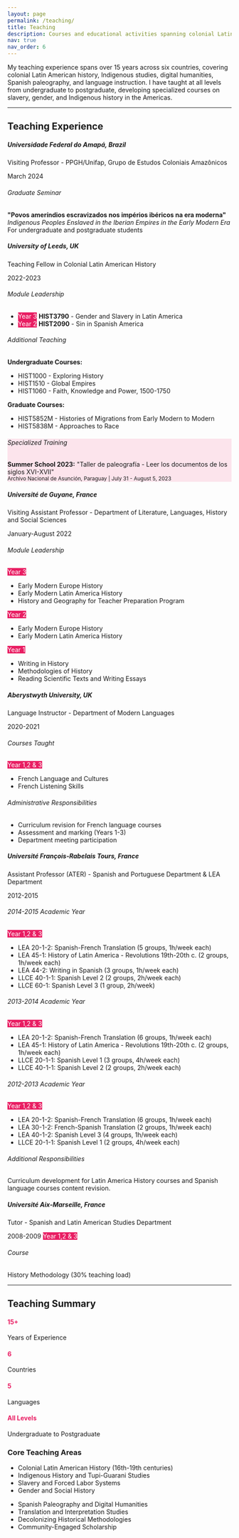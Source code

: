 ```yaml
---
layout: page
permalink: /teaching/
title: Teaching
description: Courses and educational activities spanning colonial Latin American history, Indigenous studies, digital humanities, and language instruction across multiple universities and countries.
nav: true
nav_order: 6
---
```


My teaching experience spans over 15 years across six countries, covering colonial Latin American history, Indigenous studies, digital humanities, Spanish paleography, and language instruction. I have taught at all levels from undergraduate to postgraduate, developing specialized courses on slavery, gender, and Indigenous history in the Americas.

---

## Teaching Experience

<div class="row mt-4">
  <div class="col-12">
    <div class="card mb-4">
      <div class="card-header bg-light">
        <div class="row">
          <div class="col-md-8">
            <h5 class="mb-1">Universidade Federal do Amapá, Brazil</h5>
            <p class="mb-0 text-muted">Visiting Professor - PPGH/Unifap, Grupo de Estudos Coloniais Amazônicos</p>
          </div>
          <div class="col-md-4 text-md-end">
            <span class="badge bg-dark">March 2024</span>
          </div>
        </div>
      </div>
      <div class="card-body">
        <h6 class="card-title">Graduate Seminar</h6>
        <p class="card-text"><strong>"Povos ameríndios escravizados nos impérios ibéricos na era moderna"</strong><br>
        <em>Indigenous Peoples Enslaved in the Iberian Empires in the Early Modern Era</em><br>
        For undergraduate and postgraduate students</p>
      </div>
    </div>
  </div>
</div>

<div class="row">
  <div class="col-12">
    <div class="card mb-4">
      <div class="card-header bg-light">
        <div class="row">
          <div class="col-md-8">
            <h5 class="mb-1">University of Leeds, UK</h5>
            <p class="mb-0 text-muted">Teaching Fellow in Colonial Latin American History</p>
          </div>
          <div class="col-md-4 text-md-end">
            <span class="badge bg-dark">2022-2023</span>
          </div>
        </div>
      </div>
      <div class="card-body">
        <div class="row">
          <div class="col-md-6">
            <h6 class="card-title">Module Leadership</h6>
            <ul class="list-unstyled">
              <li class="mb-2">
                <span class="badge" style="background-color: #e91e63; color: white;">Year 3</span>
                <strong>HIST3790</strong> - Gender and Slavery in Latin America
              </li>
              <li class="mb-2">
                <span class="badge" style="background-color: #e91e63; color: white;">Year 2</span>
                <strong>HIST2090</strong> - Sin in Spanish America
              </li>
            </ul>
          </div>
          <div class="col-md-6">
            <h6 class="card-title">Additional Teaching</h6>
            <p class="small mb-2"><strong>Undergraduate Courses:</strong></p>
            <ul class="small">
              <li>HIST1000 - Exploring History</li>
              <li>HIST1510 - Global Empires</li> 
              <li>HIST1060 - Faith, Knowledge and Power, 1500-1750</li>
            </ul>
            <p class="small mb-2"><strong>Graduate Courses:</strong></p>
            <ul class="small">
              <li>HIST5852M - Histories of Migrations from Early Modern to Modern</li>
              <li>HIST5838M - Approaches to Race</li>
            </ul>
          </div>
        </div>
        <div class="row mt-3">
          <div class="col-12">
            <div class="alert" style="background-color: #fce4ec; border-color: #e91e63;">
              <h6 class="mb-2">Specialized Training</h6>
              <p class="mb-0"><strong>Summer School 2023:</strong> "Taller de paleografía - Leer los documentos de los siglos XVI-XVII"<br>
              <small class="text-muted">Archivo Nacional de Asunción, Paraguay | July 31 - August 5, 2023</small></p>
            </div>
          </div>
        </div>
      </div>
    </div>
  </div>
</div>

<div class="row">
  <div class="col-12">
    <div class="card mb-4">
      <div class="card-header bg-light">
        <div class="row">
          <div class="col-md-8">
            <h5 class="mb-1">Université de Guyane, France</h5>
            <p class="mb-0 text-muted">Visiting Assistant Professor - Department of Literature, Languages, History and Social Sciences</p>
          </div>
          <div class="col-md-4 text-md-end">
            <span class="badge bg-dark">January-August 2022</span>
          </div>
        </div>
      </div>
      <div class="card-body">
        <div class="row">
          <div class="col-md-4">
            <h6 class="card-title">Module Leadership</h6>
            <span class="badge" style="background-color: #e91e63; color: white;">Year 3</span>
            <ul class="small">
              <li>Early Modern Europe History</li>
              <li>Early Modern Latin America History</li>
              <li>History and Geography for Teacher Preparation Program</li>
            </ul>
          </div>
          <div class="col-md-4">
            <span class="badge" style="background-color: #e91e63; color: white;">Year 2</span>
            <ul class="small">
              <li>Early Modern Europe History</li>
              <li>Early Modern Latin America History</li>
            </ul>
          </div>
          <div class="col-md-4">
            <span class="badge" style="background-color: #e91e63; color: white;">Year 1</span>
            <ul class="small">
              <li>Writing in History</li>
              <li>Methodologies of History</li>
              <li>Reading Scientific Texts and Writing Essays</li>
            </ul>
          </div>
        </div>
      </div>
    </div>
  </div>
</div>

<div class="row">
  <div class="col-12">
    <div class="card mb-4">
      <div class="card-header bg-light">
        <div class="row">
          <div class="col-md-8">
            <h5 class="mb-1">Aberystwyth University, UK</h5>
            <p class="mb-0 text-muted">Language Instructor - Department of Modern Languages</p>
          </div>
          <div class="col-md-4 text-md-end">
            <span class="badge bg-dark">2020-2021</span>
          </div>
        </div>
      </div>
      <div class="card-body">
        <div class="row">
          <div class="col-md-6">
            <h6 class="card-title">Courses Taught</h6>
             <span class="badge" style="background-color: #e91e63; color: white;">Year 1,2 & 3</span>
            <ul>
              <li>French Language and Cultures</li>
              <li>French Listening Skills</li>
            </ul>
          </div>
          <div class="col-md-6">
            <h6 class="card-title">Administrative Responsibilities</h6>
            <ul class="small">
              <li>Curriculum revision for French language courses</li>
              <li>Assessment and marking (Years 1-3)</li>
              <li>Department meeting participation</li>
            </ul>
          </div>
        </div>
      </div>
    </div>
  </div>
</div>

<div class="row">
  <div class="col-12">
    <div class="card mb-4">
      <div class="card-header bg-light">
        <div class="row">
          <div class="col-md-8">
            <h5 class="mb-1">Université François-Rabelais Tours, France</h5>
            <p class="mb-0 text-muted">Assistant Professor (ATER) - Spanish and Portuguese Department & LEA Department</p>
          </div>
          <div class="col-md-4 text-md-end">
            <span class="badge bg-dark">2012-2015</span>
          </div>
        </div>
      </div>
      <div class="card-body">
        <div class="row">
          <div class="col-md-4">
            <h6 class="card-title">2014-2015 Academic Year</h6>
            <span class="badge" style="background-color: #e91e63; color: white;">Year 1,2 & 3</span>
            <ul class="small">
              <li>LEA 20-1-2: Spanish-French Translation (5 groups, 1h/week each)</li>
              <li>LEA 45-1: History of Latin America - Revolutions 19th-20th c. (2 groups, 1h/week each)</li>
              <li>LEA 44-2: Writing in Spanish (3 groups, 1h/week each)</li>
              <li>LLCE 40-1-1: Spanish Level 2 (2 groups, 2h/week each)</li>
              <li>LLCE 60-1: Spanish Level 3 (1 group, 2h/week)</li>
            </ul>
          </div>
          <div class="col-md-4">
            <h6 class="card-title">2013-2014 Academic Year</h6>
            <span class="badge" style="background-color: #e91e63; color: white;">Year 1,2 & 3</span>
            <ul class="small">
              <li>LEA 20-1-2: Spanish-French Translation (6 groups, 1h/week each)</li>
              <li>LEA 45-1: History of Latin America - Revolutions 19th-20th c. (2 groups, 1h/week each)</li>
              <li>LLCE 20-1-1: Spanish Level 1 (3 groups, 4h/week each)</li>
              <li>LLCE 40-1-1: Spanish Level 2 (2 groups, 2h/week each)</li>
            </ul>
          </div>
          <div class="col-md-4">
            <h6 class="card-title">2012-2013 Academic Year</h6>
            <span class="badge" style="background-color: #e91e63; color: white;">Year 1,2 & 3</span>
            <ul class="small">
              <li>LEA 20-1-2: Spanish-French Translation (6 groups, 1h/week each)</li>
              <li>LEA 30-1-2: French-Spanish Translation (2 groups, 1h/week each)</li>
              <li>LEA 40-1-2: Spanish Level 3 (4 groups, 1h/week each)</li>
              <li>LLCE 20-1-1: Spanish Level 1 (2 groups, 4h/week each)</li>
            </ul>
          </div>
        </div>
        <div class="row mt-3">
          <div class="col-12">
            <h6 class="card-title">Additional Responsibilities</h6>
            <p class="small">Curriculum development for Latin America History courses and Spanish language courses content revision.</p>
          </div>
        </div>
      </div>
    </div>
  </div>
</div>

<div class="row">
  <div class="col-12">
    <div class="card mb-4">
      <div class="card-header bg-light">
        <div class="row">
          <div class="col-md-8">
            <h5 class="mb-1">Université Aix-Marseille, France</h5>
            <p class="mb-0 text-muted">Tutor - Spanish and Latin American Studies Department</p>
          </div>
          <div class="col-md-4 text-md-end">
            <span class="badge bg-dark">2008-2009</span>
            <span class="badge" style="background-color: #e91e63; color: white;">Year 1,2 & 3</span>
          </div>
        </div>
      </div>
      <div class="card-body">
        <h6 class="card-title">Course</h6>
        <p>History Methodology (30% teaching load)</p>
      </div>
    </div>
  </div>
</div>

---

## Teaching Summary

<div class="row mt-4">
  <div class="col-md-3">
    <div class="text-center">
      <h4 style="color: #e91e63;">15+</h4>
      <p class="mb-0">Years of Experience</p>
    </div>
  </div>
  <div class="col-md-3">
    <div class="text-center">
      <h4 style="color: #e91e63;">6</h4>
      <p class="mb-0">Countries</p>
    </div>
  </div>
  <div class="col-md-3">
    <div class="text-center">
      <h4 style="color: #e91e63;">5</h4>
      <p class="mb-0">Languages</p>
    </div>
  </div>
  <div class="col-md-3">
    <div class="text-center">
      <h4 style="color: #e91e63;">All Levels</h4>
      <p class="mb-0">Undergraduate to Postgraduate</p>
    </div>
  </div>
</div>

### Core Teaching Areas

<div class="row mt-3">
  <div class="col-md-6">
    <ul>
      <li>Colonial Latin American History (16th-19th centuries)</li>
      <li>Indigenous History and Tupi-Guarani Studies</li>
      <li>Slavery and Forced Labor Systems</li>
      <li>Gender and Social History</li>
    </ul>
  </div>
  <div class="col-md-6">
    <ul>
      <li>Spanish Paleography and Digital Humanities</li>
      <li>Translation and Interpretation Studies</li>
      <li>Decolonizing Historical Methodologies</li>
      <li>Community-Engaged Scholarship</li>
    </ul>
  </div>
</div>
